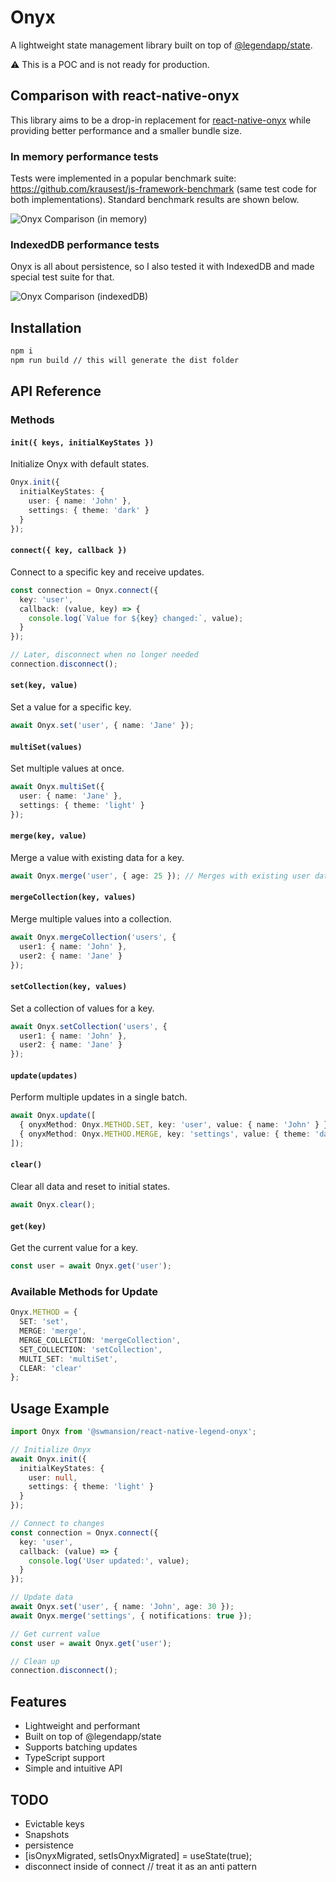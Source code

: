# Onyx

A lightweight state management library built on top of [@legendapp/state](https://github.com/LegendApp/legend-state). 

⚠️ This is a POC and is not ready for production.

## Comparison with react-native-onyx

This library aims to be a drop-in replacement for [react-native-onyx](https://github.com/Expensify/react-**native**-onyx) while providing better performance and a smaller bundle size.

### In memory performance tests

Tests were implemented in a popular benchmark suite: https://github.com/krausest/js-framework-benchmark (same test code for both implementations). Standard benchmark results are shown below.

![Onyx Comparison (in memory)](assets/Onyx%20Comparison%20(in%20memory).png)

### IndexedDB performance tests

Onyx is all about persistence, so I also tested it with IndexedDB and made special test suite for that.

![Onyx Comparison (indexedDB)](assets/Onyx%20Comparison%20(indexedDB).png)


## Installation

```bash
npm i
npm run build // this will generate the dist folder
```

## API Reference

### Methods

#### `init({ keys, initialKeyStates })`
Initialize Onyx with default states.

```typescript
Onyx.init({
  initialKeyStates: {
    user: { name: 'John' },
    settings: { theme: 'dark' }
  }
});
```

#### `connect({ key, callback })`
Connect to a specific key and receive updates.

```typescript
const connection = Onyx.connect({
  key: 'user',
  callback: (value, key) => {
    console.log(`Value for ${key} changed:`, value);
  }
});

// Later, disconnect when no longer needed
connection.disconnect();
```

#### `set(key, value)`
Set a value for a specific key.

```typescript
await Onyx.set('user', { name: 'Jane' });
```

#### `multiSet(values)`
Set multiple values at once.

```typescript
await Onyx.multiSet({
  user: { name: 'Jane' },
  settings: { theme: 'light' }
});
```

#### `merge(key, value)`
Merge a value with existing data for a key.

```typescript
await Onyx.merge('user', { age: 25 }); // Merges with existing user data
```

#### `mergeCollection(key, values)`
Merge multiple values into a collection.

```typescript
await Onyx.mergeCollection('users', {
  user1: { name: 'John' },
  user2: { name: 'Jane' }
});
```

#### `setCollection(key, values)`
Set a collection of values for a key.

```typescript
await Onyx.setCollection('users', {
  user1: { name: 'John' },
  user2: { name: 'Jane' }
});
```

#### `update(updates)`
Perform multiple updates in a single batch.

```typescript
await Onyx.update([
  { onyxMethod: Onyx.METHOD.SET, key: 'user', value: { name: 'John' } },
  { onyxMethod: Onyx.METHOD.MERGE, key: 'settings', value: { theme: 'dark' } }
]);
```

#### `clear()`
Clear all data and reset to initial states.

```typescript
await Onyx.clear();
```

#### `get(key)`
Get the current value for a key.

```typescript
const user = await Onyx.get('user');
```

### Available Methods for Update

```typescript
Onyx.METHOD = {
  SET: 'set',
  MERGE: 'merge',
  MERGE_COLLECTION: 'mergeCollection',
  SET_COLLECTION: 'setCollection',
  MULTI_SET: 'multiSet',
  CLEAR: 'clear'
};
```

## Usage Example

```typescript
import Onyx from '@swmansion/react-native-legend-onyx';

// Initialize Onyx
await Onyx.init({
  initialKeyStates: {
    user: null,
    settings: { theme: 'light' }
  }
});

// Connect to changes
const connection = Onyx.connect({
  key: 'user',
  callback: (value) => {
    console.log('User updated:', value);
  }
});

// Update data
await Onyx.set('user', { name: 'John', age: 30 });
await Onyx.merge('settings', { notifications: true });

// Get current value
const user = await Onyx.get('user');

// Clean up
connection.disconnect();
```

## Features

- Lightweight and performant
- Built on top of @legendapp/state
- Supports batching updates
- TypeScript support
- Simple and intuitive API

## TODO

- Evictable keys
- Snapshots
- persistence
- [isOnyxMigrated, setIsOnyxMigrated] = useState(true);
- disconnect inside of connect // treat it as an anti pattern
